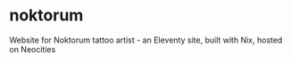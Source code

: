 # noktorum

Website for Noktorum tattoo artist - an Eleventy site, built with Nix, hosted on Neocities